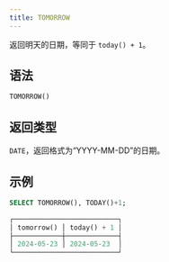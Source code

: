 ```yaml
---
title: TOMORROW
---
```


返回明天的日期，等同于 `today() + 1`。

## 语法

```sql
TOMORROW()
```

## 返回类型

`DATE`，返回格式为“YYYY-MM-DD”的日期。

## 示例

```sql
SELECT TOMORROW(), TODAY()+1;

┌──────────────────────────┐
│ tomorrow() │ today() + 1 │
├────────────┼─────────────┤
│ 2024-05-23 │ 2024-05-23  │
└──────────────────────────┘
```
